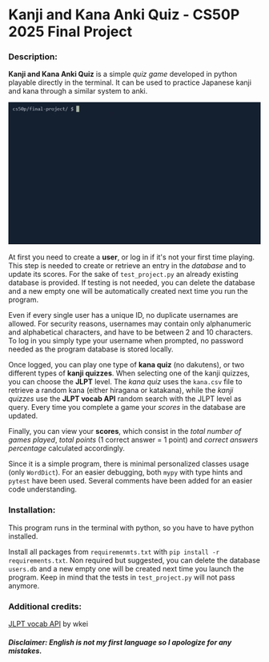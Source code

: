 # Kanji and Kana Anki Quiz - CS50P 2025 Final Project

### Description:
**Kanji and Kana Anki Quiz** is a simple *quiz game* developed in python playable directly in the terminal. It can be used to practice Japanese kanji and kana through a similar system to anki.

![Gif of the program running](preview.gif)

At first you need to create a **user**, or log in if it's not your first time playing. This step is needed to create or retrieve an entry in the *database* and to update its scores. For the sake of `test_project.py` an already existing database is provided. If testing is not needed, you can delete the database and a new empty one will be automatically created next time you run the program.

Even if every single user has a unique ID, no duplicate usernames are allowed. For security reasons, usernames may contain only alphanumeric and alphabetical characters, and have to be between 2 and 10 characters. To log in you simply type your username when prompted, no password needed as the program database is stored locally.

Once logged, you can play one type of **kana quiz** (no dakutens), or two different types of **kanji quizzes**. When selecting one of the kanji quizzes, you can choose the **JLPT** level. The *kana quiz* uses the `kana.csv` file to retrieve a random kana (either hiragana or katakana), while the *kanji quizzes* use the **JLPT vocab API** random search with the JLPT level as query. Every time you complete a game your *scores* in the database are updated.

Finally, you can view your **scores**, which consist in the *total number of games played*, *total points* (1 correct answer = 1 point) and *correct answers percentage* calculated accordingly.

Since it is a simple program, there is minimal personalized classes usage (only `WordDict`). For an easier debugging, both `mypy` with type hints and `pytest` have been used. Several comments have been added for an easier code understanding.

### Installation:
This program runs in the terminal with python, so you have to have python installed.

Install all packages from `requiremenmts.txt` with `pip install -r requirements.txt`. Non required but suggested, you can delete the database `users.db` and a new empty one will be created next time you launch the program. Keep in mind that the tests in `test_project.py` will not pass anymore.

### Additional credits:
[JLPT vocab API](https://github.com/wkei/jlpt-vocab-api) by wkei

##### Disclaimer: English is not my first language so I apologize for any mistakes.

